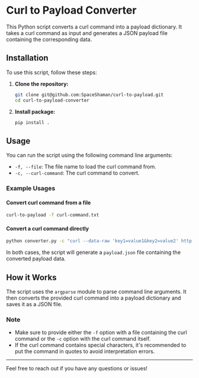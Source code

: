 # Curl to Payload Converter

This Python script converts a curl command into a payload dictionary. It takes a curl command as input and generates a JSON payload file containing the corresponding data.

## Installation

To use this script, follow these steps:

1. **Clone the repository:**

    ```sh
    git clone git@github.com:SpaceShaman/curl-to-payload.git
    cd curl-to-payload-converter
    ```

2. **Install package:**

    ```sh
    pip install .
    ```

## Usage

You can run the script using the following command line arguments:

- `-f, --file`: The file name to load the curl command from.
- `-c, --curl-command`: The curl command to convert.

### Example Usages

#### Convert curl command from a file

```sh
curl-to-payload -f curl-command.txt
```

#### Convert a curl command directly

```sh
python converter.py -c "curl --data-raw 'key1=value1&key2=value2' http://example.com/api"
```

In both cases, the script will generate a `payload.json` file containing the converted payload data.

## How it Works

The script uses the `argparse` module to parse command line arguments. It then converts the provided curl command into a payload dictionary and saves it as a JSON file.

### Note

- Make sure to provide either the `-f` option with a file containing the curl command or the `-c` option with the curl command itself.
- If the curl command contains special characters, it's recommended to put the command in quotes to avoid interpretation errors.

---

Feel free to reach out if you have any questions or issues!
